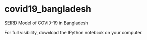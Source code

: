 # covid19_bangladesh
SEIRD Model of COVID-19 in Bangladesh

For full visibility, download the IPython notebook on your computer.
